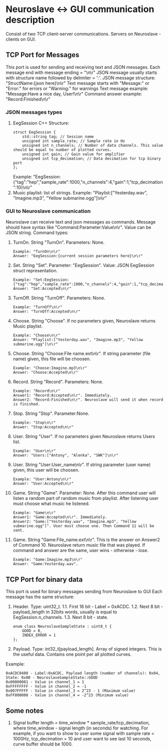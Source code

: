 # Neuroslave <-> GUI communication description

Consist of two TCP client-server communications.
Servers on Neuroslave - clients on GUI.

## TCP Port for Messages
This port is used for sending and receiving text and JSON messages.
Each message end with message ending = "\n\r"
JSON message usually starts with structure name followed by delimiter = ':'.
JSON message structure: "StructName:{json here}\n\r"
Text message starts with "Message:" or "Error:" for errors or "Warning:" for warnings
Text message example: "Message:Have a nice day, User!\n\r"
Command answer example: "Record:Finished\n\r"

### JSON messages types
1. EegSession
	C++ Structure:
	```
	struct EegSession {
		std::string tag; // Session name
		unsigned int sample_rate; // Sample rate in Hz
		unsigned int n_channels; // Number of data channels. This value should be equal to number of plotted curves.
		unsigned int gain; // Gain value for amplifier
		unsigned int tcp_decimation; // Data decimation for tcp binary port
	};
	```
	Example: "EegSession:{"tag":"hep","sample_rate":1000,"n_channels":4,"gain":1,"tcp_decimation":10}\n\r"
2. Music playlist: list of strings. Example: "Playlist:["Yesterday.wav", "Imagine.mp3", "Yellow submarine.ogg"]\n\r"

### GUI to Neuroslave communication
Neuroslave can receive text and json messages as commands.
Message should have syntax like "Command:Parameter:Value\n\r".
Value can be JSON string.
Command types:
1. TurnOn. String "TurnOn". Parameters: None.
	```
	Example: "TurnOn\n\r"
	Answer: "EegSession:{current session parameters here}\n\r"
	```
2. Set. String "Set". Parameter: "EegSession". Value: JSON EegSession struct representation.
	```
	Example: "Set:EegSession:{"tag":"hep","sample_rate":1000,"n_channels":4,"gain":1,"tcp_decimation":10}\n\r"
	Answer: "Set:Accepted\n\r"
	```
3. TurnOff. String "TurnOff". Parameters: None.
	```
	Example: "TurnOff\n\r"
	Answer: "TurnOff:Accepted\n\r"
	```
4. Choose. String "Choose". If no parameters given, Neuroslave returns Music playlist.
	```
	Example: "Choose\n\r"
	Answer: "Playlist:["Yesterday.wav", "Imagine.mp3", "Yellow submarine.ogg"]\n\r"
	```
5. Choose. String "Choose:File name.ext\n\r". If string parameter (file name) given, this file will be choosen. 
	```
	Example: "Choose:Imagine.mp3\n\r"
	Answer: "Choose:Accepted\n\r"
	```
6. Record. String "Record". Parameters: None.
	```
	Example: "Record\n\r"
	Answer1: "Record:Accepted\n\r". Immediately.
	Answer2: "Record:Finished\n\r". Neuroslave will send it when record is finished.
	```
7. Stop. String "Stop". Parameter:None.
	```
	Example: "Stop\n\r"
	Answer: "Stop:Accepted\n\r"
	```
8. User. String "User". If no parameters given Neuroslave returns Users list.
	```
	Example: "User\n\r"
	Answer: "Users:["Antony", "Alenka", "SWK"]\n\r"
	```
9. User. String "User:User_name\n\r". If string parameter (user name) given, this user will be choosen.
	```
	Example: "User:Antony\n\r"
	Answer: "User:Accepted\n\r"
	```
10. Game. String "Game". Parameter: None. After this command user will listen a random part of random music from playlist. After listening user must choose what music he listened.
	```
	Example: "Game\n\r"
	Answer1: "Game:Accepted\n\r". Immediately.
	Answer2: "Game:["Yesterday.wav", "Imagine.mp3", "Yellow submarine.ogg"]". User must choose one. Then Command 11 will be sent.
	```
11. Game. String "Game:File_name.ext\n\r". This is the answer on Answer2 of Command 10. Neuroslave return music file that was played. If command and answer are the same, user wins - otherwise - lose.
	```
	Example: "Game:Imagine.mp3\n\r"
	Answer: "Game:Yesterday.wav". 
	```


## TCP Port for binary data
This port is used for binary messages sending from Neuroslave to GUI
Each message has the same structure:
1. Header. Type: uint32_t. 
	1.1. First 16 bit - Label = 0xACDC. 
	1.2. Next 8 bit - payload_length in 32bits words, usually is equal to EegSession.n_channels. 
	1.3. Next 8 bit - state.
	```
	enum class NeuroslaveSampleState : uint8_t {
		GOOD = 0,
		INDEX_ERROR = 1
	};
	```
2. Payload. Type: int32_t[payload_length]. Array of signed integers. This is the useful data. Contains one point per all plotted curves.

Example:
```
0xACDC0400 - Label:0xACDC, Payload length (number of channels): 0x04, State: 0x00 - NeuroslaveSampleState::GOOD
0x00000001 - Value in channel_1 = 1
0xFFFFFFFF - Value in channel_2 = -1
0x007FFFFF - Value in channel_3 = 2^23 - 1 (Maximum value)
0xFF800000 - Value in channel_4 = -2^23 (Minimum value)
```

## Some notes
1. Signal buffer length = time_window * sample_rate/tcp_decimation, where time_window - signal length (in seconds) for watching.
For example, if you want to show to user some signal with sample rate = 1000Hz, tcp_decimation = 10 and user want to see last 10 seconds, curve buffer should be 1000.

